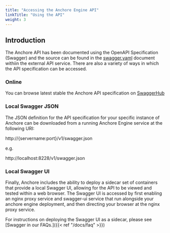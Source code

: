 ```yaml
---
title: "Accessing the Anchore Engine API"
linkTitle: "Using the API"
weight: 3
---
```


## Introduction

The Anchore API has been documented using the OpenAPI Specification (Swagger) and the source can be found in the [swagger.yaml](https://github.com/anchore/anchore-engine/blob/master/anchore_engine/services/apiext/swagger/swagger.yaml) document withiin the external API service.  There are also a variety of ways in which the API specification can be accessed.

### Online

You can browse latest stable the Anchore API specification on [SwaggerHub](https://app.swaggerhub.com/apis/anchore/anchore-engine/)

### Local Swagger JSON

The JSON definition for the API specification for your specific instance of Anchore can be downloaded from a running Anchore Engine service at the following URI:

http://{servername:port}/v1/swagger.json

e.g.

http://localhost:8228/v1/swagger.json

### Local Swagger UI

Finally, Anchore includes the ability to deploy a sidecar set of containers that provide a local Swagger UI, allowing for the API to be viewed and tested within a web browser. The Swagger UI is accessed by first enabling an nginx proxy service and swagger-ui service that run alongside your anchore engine deployment, and then directing your browser at the nginx proxy service.


For instructions on deploying the Swagger UI as a sidecar, please see [Swagger in our FAQs.]({{< ref "/docs/faq" >}})

